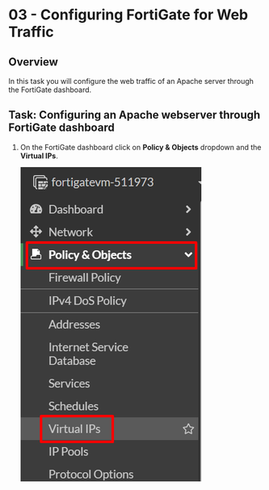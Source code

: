# 03 - Configuring FortiGate for Web Traffic

## Overview

In this task you will configure the web traffic of an Apache server through the FortiGate dashboard.

## Task: Configuring an Apache webserver through FortiGate dashboard

1. On the FortiGate dashboard click on **Policy & Objects** dropdown and the **Virtual IPs**.
    
    ![](../images/image_402.png)

